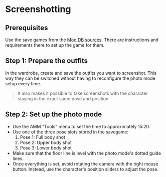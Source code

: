 # Screenshotting

## Prerequisites

Use the save games from the [Mod DB sources](https://github.com/Mistralys/cyberpunk-mod-db-sources/blob/main/Save%20Games/savegames.md).
There are instructions and requirements there to set up the game 
for them.

## Step 1: Prepare the outfits

In the wardrobe, create and save the outfits you want to screenshot.
This way they can be switched without having to reconfigure the
photo mode setup every time.

> It also makes it possible to take screenshots with the character
> staying in the exact same pose and position.

## Step 2: Set up the photo mode

- Use the AMM "Tools" menu to set the time to approximately 15:20.
- Use one of the three pose slots stored in the savegame:
  1. Pose 1: Full body shot
  2. Pose 2: Upper body shot
  3. Pose 3: Lower body shot
- Make sure that the floor line is level with the photo mode's dotted guide lines.
- Once everything is set, avoid rotating the camera with the right mouse button. 
  Instead, use the character's position sliders to adjust the pose.
